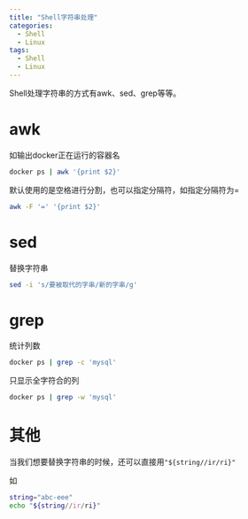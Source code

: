 ```yaml
---
title: "Shell字符串处理"
categories:
  - Shell
  - Linux
tags:
  - Shell
  - Linux
---
```


Shell处理字符串的方式有awk、sed、grep等等。

<!--more-->

# awk
如输出docker正在运行的容器名
```bash
docker ps | awk '{print $2}'
```
默认使用的是空格进行分割，也可以指定分隔符，如指定分隔符为=
```bash
awk -F '=' '{print $2}'
```
# sed
替换字符串
```bash
sed -i 's/要被取代的字串/新的字串/g'
```
# grep
统计列数
```bash
docker ps | grep -c 'mysql'
```
只显示全字符合的列
```bash
docker ps | grep -w 'mysql'
```
# 其他
当我们想要替换字符串的时候，还可以直接用`"${string//ir/ri}"`

如
```bash
string="abc-eee"
echo "${string//ir/ri}"
```

